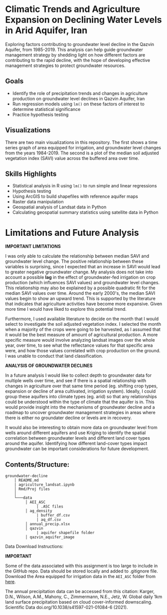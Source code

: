# Climatic Trends and Agriculture Expansion on Declining Water Levels in Arid Aquifer, Iran
Exploring factors contributing to groundwater level decline in the Qazvin Aquifer, from 1985-2019. This analysis can help guide groundwater management strategy by shedding light on how different factors are contributing to the rapid decline, with the hope of developing effective management strategies to protect groundwater resources.

## Goals
- Identify the role of precipitation trends and changes in agriculture production on groundwater level declines in Qazvin Aquifer, Iran
- Run regression models using `lm()` on these factors of interest to determine statistical significance
- Practice hypothesis testing

## Visualizations

There are two main visualizations in this repository. The first shows a time series graph of area equipped for irrigation, and groundwater level changes from the years 1984-2019. The second is a plot of the median soil adjusted vegetation index (SAVI) value across the buffered area over time. 

## Skills Highlights
- Statistical analysis in R using `lm()` to run simple and linear regressions
- Hypothesis testing 
- Using ArcGIS to build shapefiles with reference aquifer maps
- Raster data manipulation
- Geospatial analysis of Landsat data in Python
- Calculating geospatial summary statistics using satellite data in Python

# Limitations and Future Analysis 
**IMPORTANT LIMITATIONS**

I was only able to calculate the relationship between median SAVI and groundwater level change. The positive relationship between these variables is surprising, since I expected that an increase in SAVI would lead to greater negative groundwater change. My analysis does not take into account a possible **lag** in the effect of groundwater-fed irrigation on crop production (which influences SAVI values) and groundwater level changes. This relationship may also be explained by a possible quadratic fit for the median SAVI values over time. Around the early 2000's, the median SAVI values begin to show an upward trend. This is supported by the literature that indicates that agriculture activities have become more expansive. Given more time I would have liked to explore this potential trend.

Furthermore, I used available literature to decide on the month that I would select to investigate the soil adjusted vegetation index. I selected the month when a majority of the crops were going to be harvested, as I assumed that it would be the best measure of amount of agricultural production. A more specific measure would involve analyzing landsat images over the whole year, over time, to see what the reflectance values for that specific area were, and how those values correlated with crop production on the ground. I was unable to conduct that land classification.

**ANALYSIS OF GROUNDWATER DECLINES**

In a future analysis I would like to collect depth to groundwater data for multiple wells over time, and see if there is a spatial relationship with changes in agriculture over that same time period (eg. shifting crop types, expansion or decline of area cultivated, irrigation system). Ideally, I could group these aquifers into climate types (eg. arid) so that any relationships could be understood within the type of climate that the aquifer is in. This would provide insight into the mechanisms of groundwater decline and a roadmap to uncover groundwater management strategies in areas where there is either no groundater decline or levels are in recovery.

It would also be interesting to obtain more data on groundwater level from wells around different aquifers and use Kriging to identify the spatial correlation between groundwater levels and different land cover types around the aquifer. Identifying how different land-cover types impact groundwater can be important considerations for future development.


## Contents/Structure:


    groundwater-decline
        │ README.md 
        | agriculture_landsat.ipynb
        │ Rmd/Proj files
        │ 
        └───data 
             │ AEI_ASC
                  | .ASC files
             │ ag_density
                  | buffer_df.csv
                  | aq_df.csv
             │ annual_precip.xlsx
             │ qazvin
                  | aquifer shapefile folder
             │ qazvin_aquifer_image


Data Download Instructions:

**IMPORTANT** 

Some of the data associated with this assignment is too large to
include in the GitHub repo. Data should be stored locally and added to
.gitignore file. Download the Area equipped for irrigation data in the `AEI_ASC` folder from
[here](https://zenodo.org/records/7809342).

The annual precipitation data can be accessed from this citation: Karger, D.N., Wilson, A.M., Mahony, C., Zimmermann, N.E., Jetz, W. Global daily 1km land surface precipitation based on cloud cover-informed downscaling. Scientific Data doi.org/10.1038/s41597-021-01084-6 (2021).



